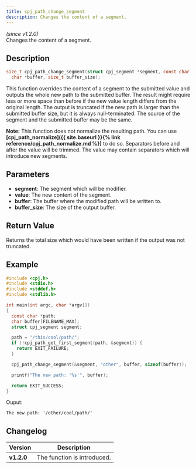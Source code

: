 ```yaml
---
title: cpj_path_change_segment
description: Changes the content of a segment.
---
```


_(since v1.2.0)_  
Changes the content of a segment.

## Description
```c
size_t cpj_path_change_segment(struct cpj_segment *segment, const char *value,
  char *buffer, size_t buffer_size);
```

This function overrides the content of a segment to the submitted value and
outputs the whole new path to the submitted buffer. The result might require
less or more space than before if the new value length differs from the
original length. The output is truncated if the new path is larger than the
submitted buffer size, but it is always null-terminated. The source of the
segment and the submitted buffer may be the same.

**Note:** This function does not normalize the resulting path. You can use 
**[cpj_path_normalize]({{ site.baseurl }}{% link reference/cpj_path_normalize.md %})**
to do so. Separators before and after the value will be trimmed. The value may 
contain separators which will introduce new segments.

## Parameters
 * **segment**: The segment which will be modifier.
 * **value**: The new content of the segment.
 * **buffer**: The buffer where the modified path will be written to.
 * **buffer_size**: The size of the output buffer.

## Return Value
Returns the total size which would have been written if the output was not 
truncated.

## Example
```c
#include <cpj.h>
#include <stdio.h>
#include <stddef.h>
#include <stdlib.h>

int main(int argc, char *argv[])
{
  const char *path;
  char buffer[FILENAME_MAX];
  struct cpj_segment segment;

  path = "/this/cool/path/";
  if (!cpj_path_get_first_segment(path, &segment)) {
    return EXIT_FAILURE;
  }

  cpj_path_change_segment(&segment, "other", buffer, sizeof(buffer));

  printf("The new path: '%s'", buffer);

  return EXIT_SUCCESS;
}
```

Ouput:
```
The new path: '/other/cool/path/'
```

## Changelog

| Version    | Description                                            |
|------------|--------------------------------------------------------|
| **v1.2.0** | The function is introduced.                            |
